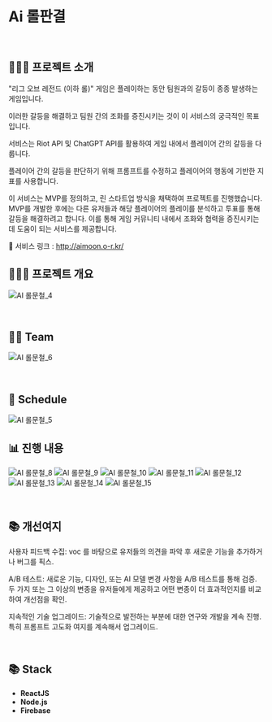 # Ai 롤판결

</br>

## 💁🏻‍♀️ 프로젝트 소개
"리그 오브 레전드 (이하 롤)" 게임은 플레이하는 동안 팀원과의 갈등이 종종 발생하는 게임입니다. 

이러한 갈등을 해결하고 팀원 간의 조화를 증진시키는 것이 이 서비스의 궁극적인 목표입니다.

서비스는 Riot API 및 ChatGPT API를 활용하여 게임 내에서 플레이어 간의 갈등을 다룹니다. 

플레이어 간의 갈등을 판단하기 위해 프롬프트를 수정하고 플레이어의 행동에 기반한 지표를 사용합니다.

이 서비스는 MVP를 정의하고, 린 스타트업 방식을 채택하여 프로젝트를 진행했습니다. MVP를 개발한 후에는 다른 유저들과 해당 플레이어의 플레이를 분석하고 투표를 통해 갈등을 해결하려고 합니다. 이를 통해 게임 커뮤니티 내에서 조화와 협력을 증진시키는 데 도움이 되는 서비스를 제공합니다.
</br>

🔗 서비스 링크 : http://aimoon.o-r.kr/

## 💁🏻‍♀️ 프로젝트 개요
![AI 롤문철_4](https://github.com/YoonJoowon/Ai_lolmooncheol/assets/118035287/cca6b82b-4bbb-4b4c-bb6b-8bce94b93380)

</br>

## 🤼‍♂️ Team

![AI 롤문철_6](https://github.com/YoonJoowon/Ai_lolmooncheol/assets/118035287/85a831fb-6693-48d7-abb7-08185656b9b2)

</br>

## 📆 Schedule

![AI 롤문철_5](https://github.com/YoonJoowon/Ai_lolmooncheol/assets/118035287/72e05d3b-8d4f-4750-995a-54508a7efef5)

## 📊 진행 내용
![AI 롤문철_8](https://github.com/YoonJoowon/Ai_lolmooncheol/assets/118035287/10b48ba5-38b5-4387-b1d5-4a66a5dc04d9)
![AI 롤문철_9](https://github.com/YoonJoowon/Ai_lolmooncheol/assets/118035287/39c43b74-435d-4514-b13b-a6679178ef41)
![AI 롤문철_10](https://github.com/YoonJoowon/Ai_lolmooncheol/assets/118035287/1ef1e82d-8156-4ca4-ab00-9d4fca2911bf)
![AI 롤문철_11](https://github.com/YoonJoowon/Ai_lolmooncheol/assets/118035287/038dbfb5-d97f-45e2-b1e3-fa5fd680aea8)
![AI 롤문철_12](https://github.com/YoonJoowon/Ai_lolmooncheol/assets/118035287/e2ce77a3-3852-4872-bff6-7d2ace26014e)
![AI 롤문철_13](https://github.com/YoonJoowon/Ai_lolmooncheol/assets/118035287/4f1b4634-ba9b-4603-8dd7-b20d900172e5)
![AI 롤문철_14](https://github.com/YoonJoowon/Ai_lolmooncheol/assets/118035287/9d8731c2-38f9-4e58-9259-675291dc6457)
![AI 롤문철_15](https://github.com/YoonJoowon/Ai_lolmooncheol/assets/118035287/28ff045b-ce1a-4e08-89cd-1d38b24ce9ef)



</br>

## 📚 개선여지

사용자 피드백 수집: voc 를 바탕으로 유저들의 의견을 파악 후 새로운 기능을 추가하거나 버그를  픽스.

 A/B 테스트: 새로운 기능, 디자인, 또는 AI 모델 변경 사항을 A/B 테스트를 통해 검증. 두 가지 또는 그 이상의 변종을 유저들에게 제공하고 어떤 변종이 더 효과적인지를 비교하여 개선점을 확인. 

지속적인 기술 업그레이드: 기술적으로 발전하는 부분에 대한 연구와 개발을 계속 진행. 특히 프롬프트 고도화 여지를 계속해서 업그레이드.

</br>

## 📚 Stack

- **ReactJS**
- **Node.js**
- **Firebase**
</br>
